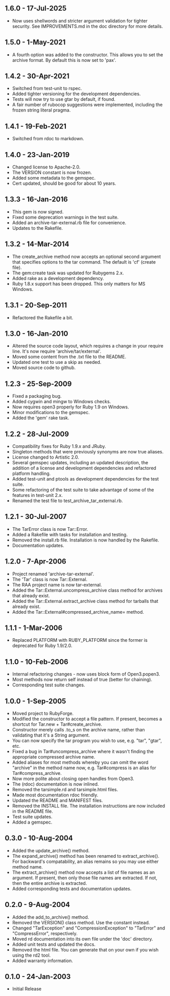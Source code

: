 ## 1.6.0 - 17-Jul-2025
* Now uses shellwords and stricter argument validation for tighter security.
  See IMPROVEMENTS.md in the doc directory for more details.

## 1.5.0 - 1-May-2021
* A fourth option was added to the constructor. This allows you to set the
  archive format. By default this is now set to 'pax'.

## 1.4.2 - 30-Apr-2021
* Switched from test-unit to rspec.
* Added tighter versioning for the development dependencies.
* Tests will now try to use gtar by default, if found.
* A fair number of rubocop suggestions were implemented, including
  the frozen string literal pragma.

## 1.4.1 - 19-Feb-2021
* Switched from rdoc to markdown.

## 1.4.0 - 23-Jan-2019
* Changed license to Apache-2.0.
* The VERSION constant is now frozen.
* Added some metadata to the gemspec.
* Cert updated, should be good for about 10 years.

## 1.3.3 - 16-Jan-2016
* This gem is now signed.
* Fixed some deprecation warnings in the test suite.
* Added an archive-tar-external.rb file for convenience.
* Updates to the Rakefile.

## 1.3.2 - 14-Mar-2014
* The create_archive method now accepts an optional second argument that
  specifies options to the tar command. The default is 'cf' (create file).
* The gem:create task was updated for Rubygems 2.x.
* Added rake as a development dependency.
* Ruby 1.8.x support has been dropped. This only matters for MS Windows.

## 1.3.1 - 20-Sep-2011
* Refactored the Rakefile a bit.

## 1.3.0 - 16-Jan-2010
* Altered the source code layout, which requires a change in your require
  line. It's now require 'archive/tar/external'.
* Moved some content from the .txt file to the README.
* Updated one test to use a skip as needed.
* Moved source code to github.

## 1.2.3 - 25-Sep-2009
* Fixed a packaging bug.
* Added cygwin and mingw to Windows checks.
* Now requires open3 properly for Ruby 1.9 on Windows.
* Minor modifications to the gemspec.
* Added the 'gem' rake task.

## 1.2.2 - 28-Jul-2009
* Compatibility fixes for Ruby 1.9.x and JRuby.
* Singleton methods that were previously synonyms are now true aliases.
* License changed to Artistic 2.0.
* Several gemspec updates, including an updated description, the addition
  of a license and development dependencies and refactored platform handling.
* Added test-unit and ptools as development dependencies for the test suite.
* Some refactoring of the test suite to take advantage of some of the features
  in test-unit 2.x.
* Renamed the test file to test_archive_tar_external.rb.

## 1.2.1 - 30-Jul-2007
* The TarError class is now Tar::Error.
* Added a Rakefile with tasks for installation and testing.
* Removed the install.rb file. Installation is now handled by the Rakefile.
* Documentation updates.

## 1.2.0 - 7-Apr-2006
* Project renamed 'archive-tar-external'.
* The 'Tar' class is now Tar::External.
* The RAA project name is now tar-external.
* Added the Tar::External.uncompress_archive class method for archives
  that already exist.
* Added the Tar::External.extract_archive class method for tarballs
  that already exist.
* Added the Tar::External#compressed_archive_name= method.

## 1.1.1 - 1-Mar-2006
* Replaced PLATFORM with RUBY_PLATFORM since the former is deprecated
  for Ruby 1.9/2.0.

## 1.1.0 - 10-Feb-2006
* Internal refactoring changes - now uses block form of Open3.popen3.
* Most methods now return self instead of true (better for chaining).
* Corresponding test suite changes.

## 1.0.0 - 1-Sep-2005
* Moved project to RubyForge.
* Modified the constructor to accept a file pattern.  If present, becomes
  a shortcut for Tar.new + Tar#create_archive.
* Constructor merely calls .to_s on the archive name, rather than validating
  that it's a String argument.
* You can now specify the tar program you wish to use, e.g. "tar", "gtar", etc.
* Fixed a bug in Tar#uncompress_archive where it wasn't finding the appropriate
  compressed archive name.
* Added aliases for most methods whereby you can omit the word "archive" in
  the method name now, e.g. Tar#compress is an alias for Tar#compress_archive.
* Now more polite about closing open handles from Open3.
* The (rdoc) documentation is now inlined.
* Removed the tarsimple.rd and tarsimple.html files.
* Made most documentation rdoc friendly.
* Updated the README and MANIFEST files.
* Removed the INSTALL file.  The installation instructions are now included
  in the README file.
* Test suite updates.
* Added a gemspec.

## 0.3.0 - 10-Aug-2004
* Added the update_archive() method.
* The expand_archive() method has been renamed to extract_archive().
  For backward's compatability, an alias remains so you may use
  either method name.
* The extract_archive() method now accepts a list of file names as
  an argument.  If present, then only those file names are extracted.
  If not, then the entire archive is extracted.
* Added corresponding tests and documentation updates.

## 0.2.0 - 9-Aug-2004
* Added the add_to_archive() method.
* Removed the VERSION() class method. Use the constant instead.
* Changed "TarException" and "CompressionException" to "TarError" and
  "CompressError", respectively.
* Moved rd documentation into its own file under the 'doc' directory.
* Added unit tests and updated the docs.
* Removed the html file.  You can generate that on your own if you
  wish using the rd2 tool.
* Added warranty information.

## 0.1.0 - 24-Jan-2003
* Initial Release
